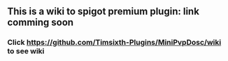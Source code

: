 ## This is a wiki to spigot premium plugin: link comming soon <br/>
### Click https://github.com/Timsixth-Plugins/MiniPvpDosc/wiki to see wiki
